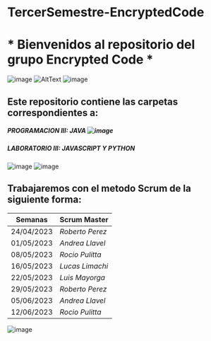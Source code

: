 #                                 TercerSemestre-EncryptedCode

# * Bienvenidos al repositorio del grupo Encrypted Code *
![image](https://user-images.githubusercontent.com/112596102/236114141-bc640460-fc25-45a5-80fd-802cfbba910d.png)   ![AltText](https://media.giphy.com/media/scZPhLqaVOM1qG4lT9/giphy.gif)  ![image](https://user-images.githubusercontent.com/112596102/236118891-9e2d721d-1591-4908-9e3e-4d44ab594588.png)

                                            

## Este repositorio contiene las carpetas correspondientes a:
##### PROGRAMACION III: JAVA                 ![image](https://user-images.githubusercontent.com/112596102/236111312-68f2ef69-94ce-45ff-aca9-ef66c0a993f2.png)
##### LABORATORIO III: JAVASCRIPT Y PYTHON            
![image](https://user-images.githubusercontent.com/112596102/236110827-b07dca4b-e6d8-44f1-8c6e-1dd3db30b11c.png) ![image](https://user-images.githubusercontent.com/112596102/236111482-a27fe366-192e-442c-bde5-2b90b2489f10.png)



## Trabajaremos con el metodo Scrum de la siguiente forma: 

| **Semanas** | **Scrum Master** |
| ---- | ---- |
|          24/04/2023 | *Roberto Perez* |
| 01/05/2023 | *Andrea Llavel* |
| 08/05/2023 | *Rocio Pulitta* |
| 16/05/2023 | *Lucas Limachi* |
| 22/05/2023  | *Luis Mayorga* |
| 29/05/2023 | *Roberto Perez*|
|05/06/2023|*Andrea Llavel*|
|12/06/2023|*Rocio Pulitta*|

 ![image](https://user-images.githubusercontent.com/112596102/236117698-cd113ed1-b1f5-47bb-863e-d5e3858ce22d.png)
